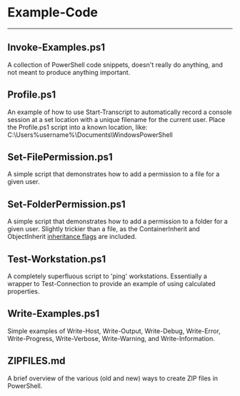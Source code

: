 # Example-Code
---
## Invoke-Examples.ps1
A collection of PowerShell code snippets, doesn't really do anything, and not meant to produce anything important.
  
## Profile.ps1
An example of how to use Start-Transcript to automatically record a console session at a set location with a unique filename for the current user. Place the Profile.ps1 script into a known location, like:  
C:\Users\%username%\Documents\WindowsPowerShell

## Set-FilePermission.ps1  
A simple script that demonstrates how to add a permission to a file for a given user.  

## Set-FolderPermission.ps1  
A simple script that demonstrates how to add a permission to a folder for a given user. Slightly trickier than a file, as the ContainerInherit and ObjectInherit [inheritance flags](https://msdn.microsoft.com/en-us/library/system.security.accesscontrol.inheritanceflags.aspx) are included.  

## Test-Workstation.ps1  
A completely superfluous script to 'ping' workstations. Essentially a wrapper to Test-Connection to provide an example of using calculated properties.   

## Write-Examples.ps1
Simple examples of Write-Host, Write-Output, Write-Debug, Write-Error, Write-Progress, Write-Verbose, Write-Warning, and Write-Information.

## ZIPFILES.md  
A brief overview of the various (old and new) ways to create ZIP files in PowerShell.  
